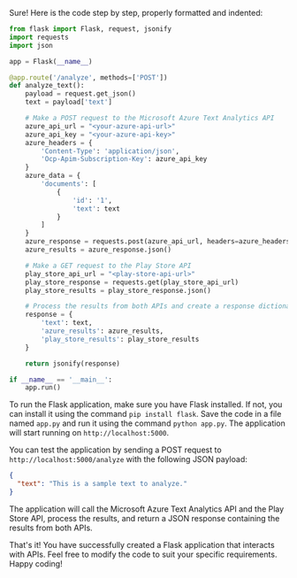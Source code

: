 Sure! Here is the code step by step, properly formatted and indented:

```python
from flask import Flask, request, jsonify
import requests
import json

app = Flask(__name__)

@app.route('/analyze', methods=['POST'])
def analyze_text():
    payload = request.get_json()
    text = payload['text']

    # Make a POST request to the Microsoft Azure Text Analytics API
    azure_api_url = "<your-azure-api-url>"
    azure_api_key = "<your-azure-api-key>"
    azure_headers = {
        'Content-Type': 'application/json',
        'Ocp-Apim-Subscription-Key': azure_api_key
    }
    azure_data = {
        'documents': [
            {
                'id': '1',
                'text': text
            }
        ]
    }
    azure_response = requests.post(azure_api_url, headers=azure_headers, json=azure_data)
    azure_results = azure_response.json()

    # Make a GET request to the Play Store API
    play_store_api_url = "<play-store-api-url>"
    play_store_response = requests.get(play_store_api_url)
    play_store_results = play_store_response.json()

    # Process the results from both APIs and create a response dictionary
    response = {
        'text': text,
        'azure_results': azure_results,
        'play_store_results': play_store_results
    }

    return jsonify(response)

if __name__ == '__main__':
    app.run()
```

To run the Flask application, make sure you have Flask installed. If not, you can install it using the command `pip install flask`. Save the code in a file named `app.py` and run it using the command `python app.py`. The application will start running on `http://localhost:5000`.

You can test the application by sending a POST request to `http://localhost:5000/analyze` with the following JSON payload:

```json
{
  "text": "This is a sample text to analyze."
}
```

The application will call the Microsoft Azure Text Analytics API and the Play Store API, process the results, and return a JSON response containing the results from both APIs.

That's it! You have successfully created a Flask application that interacts with APIs. Feel free to modify the code to suit your specific requirements. Happy coding!
